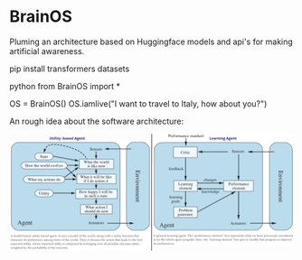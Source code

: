 # BrainOS

Pluming an architecture based on Huggingface models and api's for making artificial awareness.

pip install transformers datasets

python
from BrainOS import *

OS = BrainOS()
OS.iamlive("I want to travel to Italy, how about you?")


An rough idea about the software architecture:

![](./architecture.png)
